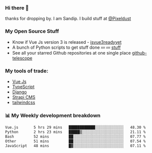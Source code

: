 ### Hi there 👋

thanks for dropping by.
I am Sandip. I build stuff at [@Pixeldust](github.com/pixeldust-in/)

###  **My Open Source Stuff**

 - Know if Vue Js version 3 is released -  [isvue3readyyet](https://github.com/sandiprb/isvue3readyyet)
 - A bunch of Python scripts to get stuff done 💤 💤 [stuff](https://github.com/sandiprb/stuff)
 - See all your starred Github repositories at one single place [github-telescope](https://github.com/sandiprb/github-telescope)



###  **My tools of trade:**
 - [Vue Js](https://github.com/vuejs/vue/)
 - [TypeScript](https://github.com/microsoft/TypeScript)
 - [Django](github.com/django/django)
 - [Strapi CMS](github.com/strapi/strapi)
 - [tailwindcss](https://github.com/tailwindlabs/tailwindcss)


###  📊 **My Weekly development breakdown**
<!--START_SECTION:waka-->

```txt
Vue.js       5 hrs 29 mins   ████████████░░░░░░░░░░░░░   48.30 %
Python       2 hrs 23 mins   █████▒░░░░░░░░░░░░░░░░░░░   21.11 %
Bash         52 mins         ██░░░░░░░░░░░░░░░░░░░░░░░   07.77 %
Other        51 mins         ██░░░░░░░░░░░░░░░░░░░░░░░   07.54 %
JavaScript   48 mins         █▓░░░░░░░░░░░░░░░░░░░░░░░   07.11 %
```

<!--END_SECTION:waka-->
